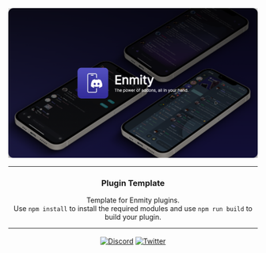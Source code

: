 <div align='center'>
   <img src='https://raw.githubusercontent.com/enmity-mod/assets/main/Enmity_Banner.png?raw=true' />
</div>

---

<div align='center'>
   <h3>Plugin Template</h3>

   Template for Enmity plugins.<br />
   Use `npm install` to install the required modules and use `npm run build` to build your plugin.
</div>

---

<div align='center' style='margin-top: 15px;'>
   <a href='https://discord.gg/rMdzhWUaGT'><img align='center' alt='Discord' src='https://img.shields.io/discord/950850315601711176?color=36309d&label=DISCORD&logo=discord&logoColor=white&style=for-the-badge'></a>
   <a href='https://twitter.com/EnmityApp'><img align='center' alt='Twitter' src='https://img.shields.io/twitter/follow/EnmityApp?color=36309d&label=TWITTER&logo=TWITTER&logoColor=white&style=for-the-badge'></a>
</div>

